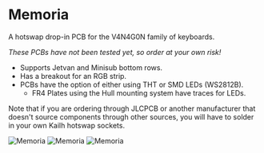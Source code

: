 # Memoria
 A hotswap drop-in PCB for the V4N4G0N family of keyboards.

 *These PCBs have not been tested yet, so order at your own risk!*
 
 - Supports Jetvan and Minisub bottom rows.
 - Has a breakout for an RGB strip.
 - PCBs have the option of either using THT or SMD LEDs (WS2812B).
   + FR4 Plates using the Hull mounting system have traces for LEDs.

Note that if you are ordering through JLCPCB or another manufacturer that doesn't source components through other sources, you will have to solder in your own Kailh hotswap sockets.

![Memoria](https://i.imgur.com/CQLJ4b7.png)
![Memoria](https://i.imgur.com/ehLm29e.png)
![Memoria](https://i.imgur.com/bfoIQEy.png)